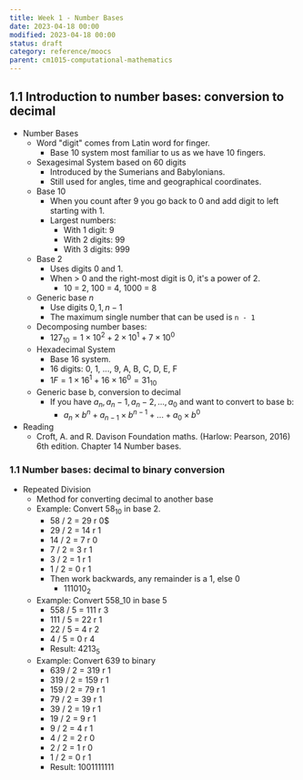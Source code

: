 ```yaml
---
title: Week 1 - Number Bases
date: 2023-04-18 00:00
modified: 2023-04-18 00:00
status: draft
category: reference/moocs
parent: cm1015-computational-mathematics
---
```


## 1.1 Introduction to number bases: conversion to decimal

* Number Bases
    * Word "digit" comes from Latin word for finger.
        * Base 10 system most familiar to us as we have 10 fingers.
    * Sexagesimal System based on 60 digits
        * Introduced by the Sumerians and Babylonians.
        * Still used for angles, time and geographical coordinates.
    * Base 10
        * When you count after 9 you go back to 0 and add digit to left starting with 1.
        * Largest numbers:
            * With 1 digit: 9
            * With 2 digits: 99
            * With 3 digits: 999
    * Base 2
        * Uses digits 0 and 1.
        * When > 0 and the right-most digit is 0, it's a power of 2.
            * 10 = 2, 100 = 4, 1000 = 8
    * Generic base $n$
        * Use digits $0, 1, n - 1$
        * The maximum single number that can be used is `n - 1`
    * Decomposing number bases:
        * $127_{10} = 1 \times 10^2 + 2 \times 10^1 + 7 \times 10^0$
    * Hexadecimal System
        * Base 16 system.
        * 16 digits: 0, 1, ..., 9, A, B, C, D, E, F
        * $1F = 1 \times 16^1 + 16 \times 16^0 = 31_{10}$
    * Generic base b, conversion to decimal
        * If you have $a_n, a_n-1, a_n-2, ..., a_0$ and want to convert to base b:
            * $a_n \times b^{n} + a_{n-1} \times b^{n-1} +  ... + a_0 \times b^{0}$
* Reading
    * Croft, A. and R. Davison Foundation maths. (Harlow: Pearson, 2016) 6th edition. Chapter 14 Number bases.

### 1.1 Number bases: decimal to binary conversion

* Repeated Division
    * Method for converting decimal to another base
    * Example: Convert $58_{10}$ in base 2.
        * 58 / 2 = 29 r 0$
        * 29 / 2 = 14 r 1
        * 14 / 2 = 7 r 0
        * 7 / 2 = 3 r 1
        * 3 / 2 = 1 r 1
        * 1 / 2 = 0 r 1
        * Then work backwards, any remainder is a 1, else 0
            * $111010_2$
    * Example: Convert 558_10 in base 5
        * 558 / 5 = 111 r 3
        * 111 / 5 = 22 r 1
        * 22 / 5 = 4 r 2
        * 4 / 5 = 0 r 4
        * Result: $4213_5$
    * Example: Convert 639 to binary
        * 639 / 2 = 319 r 1
        * 319 / 2 = 159 r 1
        * 159 / 2 = 79 r 1
        * 79 / 2 = 39 r 1
        * 39 / 2 = 19 r 1
        * 19 / 2 = 9 r 1
        * 9 / 2 = 4 r 1
        * 4 / 2 = 2 r 0
        * 2 / 2 = 1 r 0
        * 1 / 2 = 0 r 1
        * Result: 1001111111
